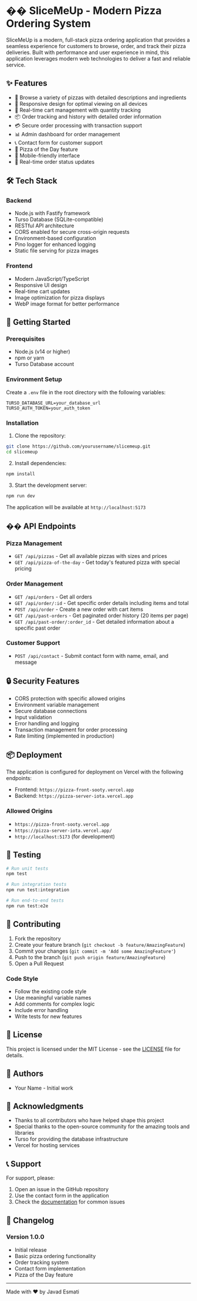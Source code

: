 # �� SliceMeUp - Modern Pizza Ordering System

SliceMeUp is a modern, full-stack pizza ordering application that provides a seamless experience for customers to browse, order, and track their pizza deliveries. Built with performance and user experience in mind, this application leverages modern web technologies to deliver a fast and reliable service.

## ✨ Features

- 🍕 Browse a variety of pizzas with detailed descriptions and ingredients
- 📱 Responsive design for optimal viewing on all devices
- 🛒 Real-time cart management with quantity tracking
- 📦 Order tracking and history with detailed order information
- 💳 Secure order processing with transaction support
- 📊 Admin dashboard for order management
- 📞 Contact form for customer support
- 🎯 Pizza of the Day feature
- 📱 Mobile-friendly interface
- 🔄 Real-time order status updates

## 🛠️ Tech Stack

### Backend
- Node.js with Fastify framework
- Turso Database (SQLite-compatible)
- RESTful API architecture
- CORS enabled for secure cross-origin requests
- Environment-based configuration
- Pino logger for enhanced logging
- Static file serving for pizza images

### Frontend
- Modern JavaScript/TypeScript
- Responsive UI design
- Real-time cart updates
- Image optimization for pizza displays
- WebP image format for better performance

## 🚀 Getting Started

### Prerequisites
- Node.js (v14 or higher)
- npm or yarn
- Turso Database account

### Environment Setup
Create a `.env` file in the root directory with the following variables:
```env
TURSO_DATABASE_URL=your_database_url
TURSO_AUTH_TOKEN=your_auth_token
```

### Installation

1. Clone the repository:
```bash
git clone https://github.com/yourusername/slicemeup.git
cd slicemeup
```

2. Install dependencies:
```bash
npm install
```

3. Start the development server:
```bash
npm run dev
```

The application will be available at `http://localhost:5173`

## �� API Endpoints

### Pizza Management
- `GET /api/pizzas` - Get all available pizzas with sizes and prices
- `GET /api/pizza-of-the-day` - Get today's featured pizza with special pricing

### Order Management
- `GET /api/orders` - Get all orders
- `GET /api/order/:id` - Get specific order details including items and total
- `POST /api/order` - Create a new order with cart items
- `GET /api/past-orders` - Get paginated order history (20 items per page)
- `GET /api/past-order/:order_id` - Get detailed information about a specific past order

### Customer Support
- `POST /api/contact` - Submit contact form with name, email, and message

## 🔒 Security Features

- CORS protection with specific allowed origins
- Environment variable management
- Secure database connections
- Input validation
- Error handling and logging
- Transaction management for order processing
- Rate limiting (implemented in production)

## 📦 Deployment

The application is configured for deployment on Vercel with the following endpoints:

- Frontend: `https://pizza-front-sooty.vercel.app`
- Backend: `https://pizza-server-iota.vercel.app`

### Allowed Origins
- `https://pizza-front-sooty.vercel.app`
- `https://pizza-server-iota.vercel.app/`
- `http://localhost:5173` (for development)

## 🧪 Testing

```bash
# Run unit tests
npm test

# Run integration tests
npm run test:integration

# Run end-to-end tests
npm run test:e2e
```

## 🤝 Contributing

1. Fork the repository
2. Create your feature branch (`git checkout -b feature/AmazingFeature`)
3. Commit your changes (`git commit -m 'Add some AmazingFeature'`)
4. Push to the branch (`git push origin feature/AmazingFeature`)
5. Open a Pull Request

### Code Style
- Follow the existing code style
- Use meaningful variable names
- Add comments for complex logic
- Include error handling
- Write tests for new features

## 📝 License

This project is licensed under the MIT License - see the [LICENSE](LICENSE) file for details.

## 👥 Authors

- Your Name - Initial work

## 🙏 Acknowledgments

- Thanks to all contributors who have helped shape this project
- Special thanks to the open-source community for the amazing tools and libraries
- Turso for providing the database infrastructure
- Vercel for hosting services

## 📞 Support

For support, please:
1. Open an issue in the GitHub repository
2. Use the contact form in the application
3. Check the [documentation](docs/) for common issues

## 🔄 Changelog

### Version 1.0.0
- Initial release
- Basic pizza ordering functionality
- Order tracking system
- Contact form implementation
- Pizza of the Day feature

---

Made with ❤️ by Javad Esmati
